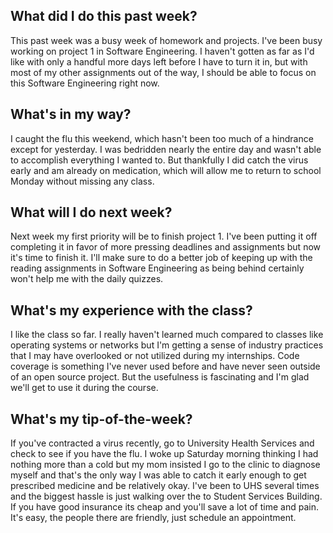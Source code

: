 ## What did I do this past week?
This past week was a busy week of homework and projects. I've been busy working on project 1 in Software Engineering. I haven't gotten as far as I'd like with only a handful more days left before I have to turn it in, but with most of my other assignments out of the way, I should be able to focus on this Software Engineering right now.

## What's in my way?
I caught the flu this weekend, which hasn't been too much of a hindrance except for yesterday. I was bedridden nearly the entire day and wasn't able to accomplish everything I wanted to. But thankfully I did catch the virus early and am already on medication, which will allow me to return to school Monday without missing any class.

## What will I do next week?
Next week my first priority will be to finish project 1. I've been putting it off completing it in favor of more pressing deadlines and assignments but now it's time to finish it. I'll make sure to do a better job of keeping up with the reading assignments in Software Engineering as being behind certainly won't help me with the daily quizzes.

## What's my experience with the class?
I like the class so far. I really haven't learned much compared to classes like operating systems or networks but I'm getting a sense of industry practices that I may have overlooked or not utilized during my internships. Code coverage is something I've never used before and have never seen outside of an open source project. But the usefulness is fascinating and I'm glad we'll get to use it during the course.

## What's my tip-of-the-week?
If you've contracted a virus recently, go to University Health Services and check to see if you have the flu. I woke up Saturday morning thinking I had nothing more than a cold but my mom insisted I go to the clinic to diagnose myself and that's the only way I was able to catch it early enough to get prescribed medicine and be relatively okay. I've been to UHS several times and the biggest hassle is just walking over the to Student Services Building. If you have good insurance its cheap and you'll save a lot of time and pain. It's easy, the people there are friendly, just schedule an appointment. 
